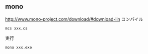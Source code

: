 ## mono
http://www.mono-project.com/download/#download-lin
コンパイル
```
mcs xxx.cs
```
実行
```
mono xxx.exe
```
